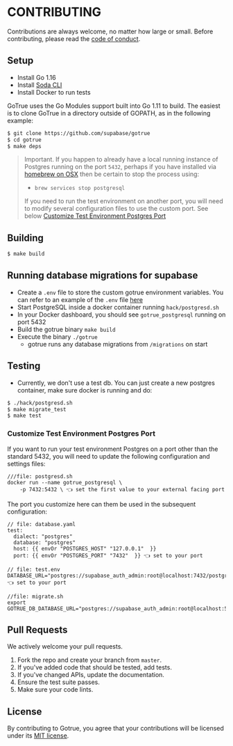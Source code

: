 # CONTRIBUTING

Contributions are always welcome, no matter how large or small. Before contributing,
please read the [code of conduct](CODE_OF_CONDUCT.md).

## Setup

- Install Go 1.16
- Install [Soda CLI](https://gobuffalo.io/en/docs/db/toolbox)
- Install Docker to run tests

GoTrue uses the Go Modules support built into Go 1.11 to build. The easiest is to clone GoTrue in a directory outside of GOPATH, as in the following example:

```sh
$ git clone https://github.com/supabase/gotrue
$ cd gotrue
$ make deps
```

> Important. If you happen to already have a local running instance of Postgres running on the port `5432`, perhaps if you have installed via [homebrew on OSX](https://formulae.brew.sh/formula/postgresql) then be certain to stop the process using:
>
> - `brew services stop postgresql`
>
> If you need to run the test environment on another port, you will need to modify several configuration files to use the custom port. See below [Customize Test Environment Postgres Port](#Customize_Test_Environment_Postgres_Port])

## Building

```sh
$ make build
```

## Running database migrations for supabase

- Create a `.env` file to store the custom gotrue environment variables. You can refer to an example of the `.env` file [here](hack/test.env)
- Start PostgreSQL inside a docker container running `hack/postgresd.sh`
- In your Docker dashboard, you should see `gotrue_postgresql` running on port 5432
- Build the gotrue binary `make build`
- Execute the binary `./gotrue`
  - gotrue runs any database migrations from `/migrations` on start

## Testing

- Currently, we don't use a test db. You can just create a new postgres container, make sure docker is running and do:

```sh
$ ./hack/postgresd.sh
$ make migrate_test
$ make test
```

### Customize Test Environment Postgres Port

If you want to run your test environment Postgres on a port other than the standard 5432, you will need to update the following configuration and settings files:

```
///file: postgresd.sh
docker run --name gotrue_postgresql \
	-p 7432:5432 \ 👈 set the first value to your external facing port
```

The port you customize here can them be used in the subsequent configuration:

```
// file: database.yaml
test:
  dialect: "postgres"
  database: "postgres"
  host: {{ envOr "POSTGRES_HOST" "127.0.0.1"  }}
  port: {{ envOr "POSTGRES_PORT" "7432"  }} 👈 set to your port
```

```
// file: test.env
DATABASE_URL="postgres://supabase_auth_admin:root@localhost:7432/postgres" 👈 set to your port
```

```
//file: migrate.sh
export GOTRUE_DB_DATABASE_URL="postgres://supabase_auth_admin:root@localhost:5432/$DB_ENV"
```

## Pull Requests

We actively welcome your pull requests.

1. Fork the repo and create your branch from `master`.
2. If you've added code that should be tested, add tests.
3. If you've changed APIs, update the documentation.
4. Ensure the test suite passes.
5. Make sure your code lints.

## License

By contributing to Gotrue, you agree that your contributions will be licensed
under its [MIT license](LICENSE).

